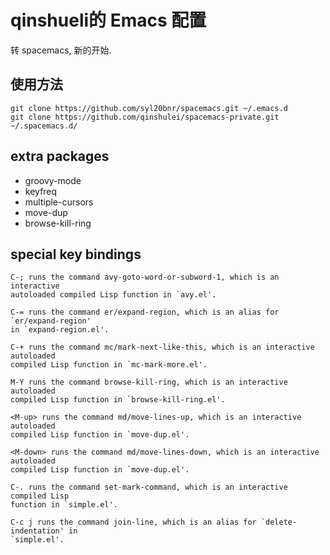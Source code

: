 # qinshueli的 Emacs 配置

转 spacemacs, 新的开始.

## 使用方法

```
git clone https://github.com/syl20bnr/spacemacs.git ~/.emacs.d
git clone https://github.com/qinshulei/spacemacs-private.git ~/.spacemacs.d/
```

## extra packages
+ groovy-mode
+ keyfreq
+ multiple-cursors
+ move-dup
+ browse-kill-ring

## special key bindings

```
C-; runs the command avy-goto-word-or-subword-1, which is an interactive
autoloaded compiled Lisp function in `avy.el'.

C-= runs the command er/expand-region, which is an alias for `er/expand-region'
in `expand-region.el'.

C-+ runs the command mc/mark-next-like-this, which is an interactive autoloaded
compiled Lisp function in `mc-mark-more.el'.

M-Y runs the command browse-kill-ring, which is an interactive autoloaded
compiled Lisp function in `browse-kill-ring.el'.

<M-up> runs the command md/move-lines-up, which is an interactive autoloaded
compiled Lisp function in `move-dup.el'.

<M-down> runs the command md/move-lines-down, which is an interactive autoloaded
compiled Lisp function in `move-dup.el'.

C-. runs the command set-mark-command, which is an interactive compiled Lisp
function in `simple.el'.

C-c j runs the command join-line, which is an alias for `delete-indentation' in
`simple.el'.

```
